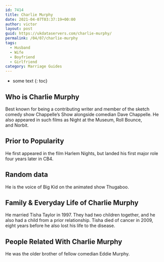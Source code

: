 ```yaml
---
id: 7414
title: Charlie Murphy
date: 2021-04-07T03:37:19+00:00
author: victor
layout: post
guid: https://ukdataservers.com/charlie-murphy/
permalink: /04/07/charlie-murphy
tags:
  - Husband
  - Wife
  - Boyfriend
  - Girlfriend
category: Marriage Guides
---
```


* some text
{: toc}


## Who is Charlie Murphy



Best known for being a contributing writer and member of the sketch comedy show Chappelle&#8217;s Show alongside comedian Dave Chappelle. He also appeared in such films as Night at the Museum, Roll Bounce, and Norbit. 

                
                
                
## Prior to Popularity



He first appeared in the film Harlem Nights, but landed his first major role four years later in CB4. 

                
                
                
## Random data



He is the voice of Big Kid on the animated show Thugaboo. 

                
                
                
## Family & Everyday Life of Charlie Murphy



He married Tisha Taylor in 1997. They had two children together, and he also had a child from a prior relationship. Tisha died of cancer in 2009, eight years before he also lost his life to the disease. 

                
                
                
## People Related With Charlie Murphy



He was the older brother of fellow comedian Eddie Murphy. 

                
              
            
          
          
          